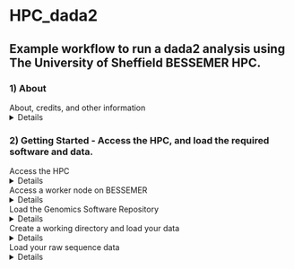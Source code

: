 # HPC_dada2
## Example workflow to run a dada2 analysis using The University of Sheffield BESSEMER HPC.

### 1) About
<summary>About, credits, and other information</summary>
<details>
This HPC tutorial is based largely upon the dada2 (v.1.8) tutorial published by
Benjamin Callahan on the dada2 GitHub page
(https://benjjneb.github.io/dada2/tutorial_1_8.html).

The core of the data processing is identical to that in the above, with modifications
to allow it to be easily run on a remote HPC system.

Whilst it has been written for use with The University of Sheffield's
[BESSEMER](https://docs.hpc.shef.ac.uk/en/latest/bessemer/index.html) system,
the below should be applicable to any GNU/Linux based HPC system, with
appropriate modification (your mileage may vary).

Contact: Graeme Fox //  g.fox@sheffield.ac.uk // graeme.fox87@gmail.com // [@graefox](https://twitter.com/graefox)

</details>

### 2) Getting Started - Access the HPC, and load the required software and data.
<summary>Access the HPC</summary>
<details>
To access the BESSEMER high-performance computer (HPC) you must be connected
to the university network - this can be achieved remotely by using the
virtual private network (VPN) service.

[Please see the university IT pages for details on how to connect to the VPN.](https://students.sheffield.ac.uk/it-services/vpn)

Once connected to the VPN you also need to connect to the HPC using a secure shell (SSH)
connection. This can be achieved using the command line (advanced) or software
such as [MobaXterm](https://mobaxterm.mobatek.net/).

[See the university pages for guidance on how to connect to the VPN](https://docs.hpc.shef.ac.uk/en/latest/hpc/index.html).
</details>

<summary>Access a worker node on BESSEMER</summary>
<details>
Once you have successfully logged into BESSEMER, you need to access a worker node:

```
srun --pty bash -l
```
You should see that the command prompt has changed from

```
[<user>@bessemer-login2 ~]$
```
to
```
[<user>@bessemer-node001 ~]$
```
...where \<user\> is your The University of Sheffield (TUoS) IT username.
Wherever \<user\> appears in this document, substitute it with your University of Sheffield (TUoS) IT username.
</details>

<summary>Load the Genomics Software Repository</summary>
<details>
The Genomics Software Repository contains several pre-loaded pieces of software
useful for a range of genomics-based analyses, including this one.

Did you receive the following message when you accessed the worker node?
```
Your account is set up to use the Genomics Software Repository
```

If so, you are set up and do not need to do the following step.
If not, enter the following:
```
echo -e "if [[ -e '/usr/local/extras/Genomics' ]];\nthen\n\tsource /usr/local/extras/Genomics/.bashrc\nfi" >> $HOME/.bash_profile
```
...and then re-load your profile:
```
source ~/.bash_profile
```
Upon re-loading, you should see the message relating to the Genomics Software Repository above.
</details>

<summary>Create a working directory and load your data</summary>
<details>
You should work in the directory /fastdata/ on BESSEMER as this allows shared access to your files
and commands, useful for troubleshooting.

Check if you already have a directory in /fastadata

```
ls /usr/<user>
```

If you receive the message
```
ls: cannot access /fastdata/<user>: No such file or directory
```
Then you need to create a new folder in /fastdata using the command exactly as it appears below:

```
mkdir -m 0700 /fastdata/$USER
```

Create new subdirectories to keep your scripts and data files organised:
```
mkdir /fastdata/$USER/my_project
mkdir /fastdata/$USER/my_project/scripts
mkdir /fastdata/$USER/my_project/raw_data
mkdir /fastdata/$USER/my_project/working_data
```
</details>

<summary>Load your raw sequence data</summary>
<details>
If you have sequenced your samples with NEOF, and have been notified that your data
has been received, then you should be able to find your data on the HPC server.

Data is generally stored in the shared space /shared/molecol2/NBAF/MiSeq/.

View the data directories contained and identify the one that belongs to you.
```
ls /shared/molecol2/NBAF/MiSeq/
```

## Copy raw sequence data into /fastdata
The workflow assumes that the /fastdata/my_project/raw_data directory contains sequence data that is:
* Paired (two files per biological sample)
* Demultiplexed
* FASTQ format
* (optional, but recommended) in the compressed .gz format

Each pair of files relating to each biological sample should have the following naming convention:

<sample_ID>_S##_R1_001.fastq.gz
<sample_ID>_S##_R2_001.fastq.gz

If, for example, your data directory was called "NBAF_project_010122", then you would
copy it onto your raw_data directory with the following:
```
cp -r /shared/molecol2/NBAF/MiSeq/NBAF_project_010122/ /fastdata/<user>/my_project/raw_data/
```

Alternatively, to copy data from your personal computer onto the HPC you need to use a file transfer
application such as 'scp' (advanced), MobaXterm, or [FileZilla](https://filezilla-project.org/).
Ensure to copy the data into your /fastdata/my_project/raw_data folder.

Run 'ls' on your raw_data folder and you should see something like the following
</details>
